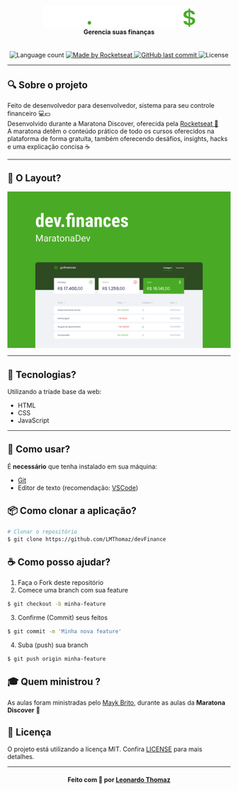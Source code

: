 <h4 align="center">
    <img alt="" src=".github/logo.svg" />
    <br/>
    Gerencia suas finanças
    <br>
</h4>

<p align="center">
  <br>
  <img alt="Language count" src="https://img.shields.io/github/repo-size/LMThomaz/devFinance"/>

  <a href="https://rocketseat.com.br">
    <img alt="Made by Rocketseat" src="https://img.shields.io/badge/made%20by-Rocketseat-%237519C1">
  </a>

  <a href="https://github.com/LMThomaz/devFinance/commits/master">
    <img alt="GitHub last commit" src="https://img.shields.io/github/last-commit/LMThomaz/devFinance">
  </a>

  <img alt="License" src="https://img.shields.io/github/license/LMThomaz/devFinance">
</p>

---

## :mag: Sobre o projeto

Feito de desenvolvedor para desenvolvedor, sistema para seu controle financeiro :computer::dollar:  
Desenvolvido durante a Maratona Discover, oferecida pela [Rocketseat :rocket:][url-rocketseat]  
A maratona detêm o conteúdo prático de todo os cursos oferecidos na plataforma de forma gratuíta, também oferecendo desáfios, insights, hacks e uma explicação concisa :coffee:

---

## :art: O Layout?
![Capa devFinance](.github/capa.png)

---

## :hammer: Tecnologias?

Utilizando a tríade base da web:

- HTML
- CSS
- JavaScript

---

## :electric_plug: Como usar?

É **necessário** que tenha instalado em sua máquina:

- [Git][url-git]
- Editor de texto (recomendação: [VSCode][url-vs])

## :package: Como clonar a aplicação?

```bash
# Clonar o repositório
$ git clone https://github.com/LMThomaz/devFinance
```

## :coffee: Como posso ajudar?

1. Faça o Fork deste repositório
2. Comece uma branch com sua feature

```bash
$ git checkout -b minha-feature
```

3. Confirme (Commit) seus feitos

```bash
$ git commit -m 'Minha nova feature'
```

4. Suba (push) sua branch

```bash
$ git push origin minha-feature
```

## :mortar_board: Quem ministrou ?

As aulas foram ministradas pelo [Mayk Brito][mayk], durante as aulas da **Maratona Discover** :rocket:

## :page_with_curl: Licença

O projeto está utilizando a licença MIT. Confira [LICENSE][license] para mais detalhes.

---

<h4 align="center">
Feito com 💜 por <a href="https://www.linkedin.com/in/leonardo-thomaz/" target="_blank">Leonardo Thomaz</a>
</h4>

[url-rocketseat]: https://rocketseat.com.br/
[url-git]: https://git-scm.com/
[url-vs]: https://code.visualstudio.com/
[url-npm]: https://www.npmjs.com/
[url-yarn]: https://yarnpkg.com/
[mayk]: https://github.com/maykbrito
[license]: https://github.com/LMThomaz/devFinance/blob/master/LICENSE.md
